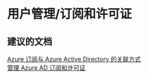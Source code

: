 <properties
    pageTitle="用户管理/订阅和许可证"
    description="用户管理/订阅和许可证"
    service="microsoft.activedirectory"
    resource="activedirectory"
    authors="aashu"
    displayOrder=""
    selfHelpType="generic"
    supportTopicIds="32045823"
    resourceTags=""
    productPesIds="14785"
    cloudEnvironments="public"
/>


# 用户管理/订阅和许可证


## **建议的文档**
[Azure 订阅与 Azure Active Directory 的关联方式](https://azure.microsoft.com/documentation/articles/active-directory-how-subscriptions-associated-directory/)<br>
[管理 Azure AD 订阅和许可证](https://msdn.microsoft.com/library/azure/dn919664.aspx)



<!--HONumber=Jul16_HO4-->


